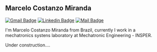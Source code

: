 ## Marcelo Costanzo Miranda

[![Gmail Badge](https://img.shields.io/badge/-marcelocm1995@gmail.com-c71610?style=flat-square&logo=Gmail&logoColor=white&link=mailto:marcelocm1995@gmail.com)](mailto:marcelocm1995@gmail.com)
[![Linkedin Badge](https://img.shields.io/badge/-Marcelo%20Costanzo-2867B2?style=flat-square&logo=Linkedin&logoColor=white&link=https://www.linkedin.com/in/marcelo-costanzo-miranda-952b58147/)](https://www.linkedin.com/in/marcelo-costanzo-miranda-952b58147/)
[![Mail Badge](https://img.shields.io/badge/-Youtube-e74c3c?style=flat&labelColor=e74c3c&logo=youtube&logoColor=white)](https://www.youtube.com/channel/UCJ1QhIezVGMMPmDKTGRj7cA) 


I'm Marcelo Costanzo Miranda from Brazil, currently I work in a mechatronics systens laboratory at Mechatronic Engineering - INSPER.

Under construction....
<!--
**Marcelocm1995/Marcelocm1995** is a ✨ _special_ ✨ repository because its `README.md` (this file) appears on your GitHub profile.

Here are some ideas to get you started:

- 🔭 I’m currently working on ...
- 🌱 I’m currently learning ...
- 👯 I’m looking to collaborate on ...
- 🤔 I’m looking for help with ...
- 💬 Ask me about ...
- 📫 How to reach me: ...
- 😄 Pronouns: ...
- ⚡ Fun fact: ...
-->
